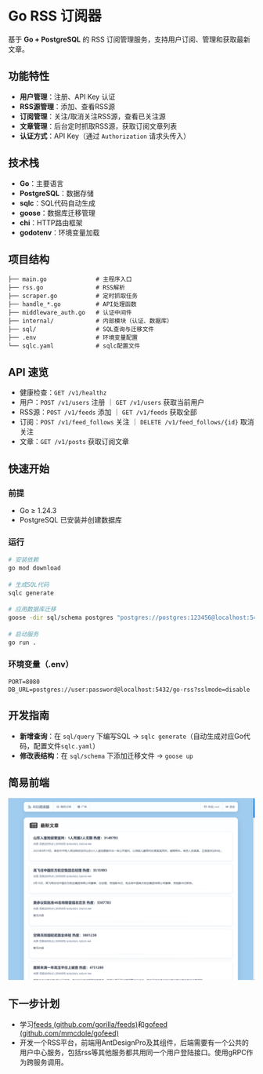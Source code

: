 # Go RSS 订阅器

基于 **Go + PostgreSQL** 的 RSS 订阅管理服务，支持用户订阅、管理和获取最新文章。

## 功能特性

- **用户管理**：注册、API Key 认证
- **RSS源管理**：添加、查看RSS源
- **订阅管理**：关注/取消关注RSS源，查看已关注源
- **文章管理**：后台定时抓取RSS源，获取订阅文章列表
- **认证方式**：API Key（通过 `Authorization` 请求头传入）

## 技术栈

- **Go**：主要语言
- **PostgreSQL**：数据存储
- **sqlc**：SQL代码自动生成
- **goose**：数据库迁移管理
- **chi**：HTTP路由框架
- **godotenv**：环境变量加载

## 项目结构

```
├── main.go              # 主程序入口
├── rss.go               # RSS解析
├── scraper.go           # 定时抓取任务
├── handle_*.go          # API处理函数
├── middleware_auth.go   # 认证中间件
├── internal/            # 内部模块（认证、数据库）
├── sql/                 # SQL查询与迁移文件
├── .env                 # 环境变量配置
└── sqlc.yaml            # sqlc配置文件
```

## API 速览

- 健康检查：`GET /v1/healthz`
- 用户：`POST /v1/users` 注册 ｜ `GET /v1/users` 获取当前用户
- RSS源：`POST /v1/feeds` 添加 ｜ `GET /v1/feeds` 获取全部
- 订阅：`POST /v1/feed_follows` 关注 ｜ `DELETE /v1/feed_follows/{id}` 取消关注
- 文章：`GET /v1/posts` 获取订阅文章

## 快速开始

### 前提

- Go ≥ 1.24.3
- PostgreSQL 已安装并创建数据库

### 运行

```bash
# 安装依赖
go mod download

# 生成SQL代码
sqlc generate

# 应用数据库迁移
goose -dir sql/schema postgres "postgres://postgres:123456@localhost:5432/go-rss?sslmode=disable" up

# 启动服务
go run .
```

### 环境变量（.env）

```env
PORT=8080
DB_URL=postgres://user:password@localhost:5432/go-rss?sslmode=disable
```



## 开发指南

- **新增查询**：在 `sql/query` 下编写SQL → `sqlc generate`（自动生成对应Go代码，配置文件`sqlc.yaml`）
- **修改表结构**：在 `sql/schema` 下添加迁移文件 → `goose up`



## 简易前端
![简易前端截图](image.png)



## 下一步计划

- 学习[feeds (github.com/gorilla/feeds)](https://pkg.go.dev/github.com/gorilla/feeds)和[gofeed (github.com/mmcdole/gofeed)](https://pkg.go.dev/github.com/mmcdole/gofeed)
- 开发一个RSS平台，前端用AntDesignPro及其组件，后端需要有一个公共的用户中心服务，包括rss等其他服务都共用同一个用户登陆接口。使用gRPC作为跨服务调用。

